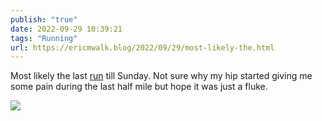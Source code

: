 ```yaml
---
publish: "true"
date: 2022-09-29 10:39:21
tags: "Running"
url: https://ericmwalk.blog/2022/09/29/most-likely-the.html
---
```


Most likely the last [run](http://www.strava.com/activities/7885424628) till Sunday. Not sure why my hip started giving me some pain during the last half mile but hope it was just a fluke.


![](https://ericmwalk.blog/uploads/2022/8832610629.jpg)